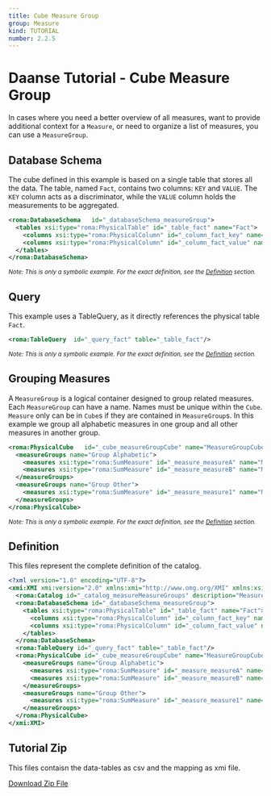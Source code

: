 ```yaml
---
title: Cube Measure Group
group: Measure
kind: TUTORIAL
number: 2.2.5
---
```

# Daanse Tutorial - Cube Measure Group

In cases where you need a better overview of all measures, want to provide additional context for a `Measure`, or need to organize a list of measures, you can use a `MeasureGroup`.


## Database Schema

The cube defined in this example is based on a single table that stores all the data. The table, named `Fact`, contains two columns: `KEY` and `VALUE`. The `KEY` column acts as a discriminator, while the `VALUE` column holds the measurements to be aggregated.


```xml
<roma:DatabaseSchema   id="_databaseSchema_measureGroup">
  <tables xsi:type="roma:PhysicalTable" id="_table_fact" name="Fact">
    <columns xsi:type="roma:PhysicalColumn" id="_column_fact_key" name="KEY"/>
    <columns xsi:type="roma:PhysicalColumn" id="_column_fact_value" name="VALUE" type="Integer"/>
  </tables>
</roma:DatabaseSchema>

```
*<small>Note: This is only a symbolic example. For the exact definition, see the [Definition](#definition) section.</small>*
## Query

This example uses a TableQuery, as it directly references the physical table `Fact`.


```xml
<roma:TableQuery  id="_query_fact" table="_table_fact"/>

```
*<small>Note: This is only a symbolic example. For the exact definition, see the [Definition](#definition) section.</small>*
## Grouping Measures

A `MeasureGroup` is a logical container designed to group related measures. Each `MeasureGroup` can have a  name. Names must be unique within the `Cube`. `Measure` only can be in `Cube`s if they are contained in `MeasureGroup`s. In this example we group all alphabetic measures in one group and all other measures in another group.


```xml
<roma:PhysicalCube   id="_cube_measureGroupCube" name="MeasureGroupCube" query="_query_fact">
  <measureGroups name="Group Alphabetic">
    <measures xsi:type="roma:SumMeasure" id="_measure_measureA" name="Measure A" column="_column_fact_value"/>
    <measures xsi:type="roma:SumMeasure" id="_measure_measureB" name="Measure B" column="_column_fact_value"/>
  </measureGroups>
  <measureGroups name="Group Other">
    <measures xsi:type="roma:SumMeasure" id="_measure_measure1" name="Measure 1" column="_column_fact_value"/>
  </measureGroups>
</roma:PhysicalCube>

```
*<small>Note: This is only a symbolic example. For the exact definition, see the [Definition](#definition) section.</small>*

## Definition

This files represent the complete definition of the catalog.

```xml
<?xml version="1.0" encoding="UTF-8"?>
<xmi:XMI xmi:version="2.0" xmlns:xmi="http://www.omg.org/XMI" xmlns:xsi="http://www.w3.org/2001/XMLSchema-instance" xmlns:roma="https://www.daanse.org/spec/org.eclipse.daanse.rolap.mapping">
  <roma:Catalog id="_catalog_measureMeasureGroups" description="Measure group organization" name="Daanse Tutorial - Cube Measure Group" cubes="_cube_measureGroupCube" dbschemas="_databaseSchema_measureGroup"/>
  <roma:DatabaseSchema id="_databaseSchema_measureGroup">
    <tables xsi:type="roma:PhysicalTable" id="_table_fact" name="Fact">
      <columns xsi:type="roma:PhysicalColumn" id="_column_fact_key" name="KEY"/>
      <columns xsi:type="roma:PhysicalColumn" id="_column_fact_value" name="VALUE" type="Integer"/>
    </tables>
  </roma:DatabaseSchema>
  <roma:TableQuery id="_query_fact" table="_table_fact"/>
  <roma:PhysicalCube id="_cube_measureGroupCube" name="MeasureGroupCube" query="_query_fact">
    <measureGroups name="Group Alphabetic">
      <measures xsi:type="roma:SumMeasure" id="_measure_measureA" name="Measure A" column="_column_fact_value"/>
      <measures xsi:type="roma:SumMeasure" id="_measure_measureB" name="Measure B" column="_column_fact_value"/>
    </measureGroups>
    <measureGroups name="Group Other">
      <measures xsi:type="roma:SumMeasure" id="_measure_measure1" name="Measure 1" column="_column_fact_value"/>
    </measureGroups>
  </roma:PhysicalCube>
</xmi:XMI>

```



## Tutorial Zip
This files contaisn the data-tables as csv and the mapping as xmi file.

<a href="./zip/tutorial.cube.measure.group.zip" download>Download Zip File</a>
